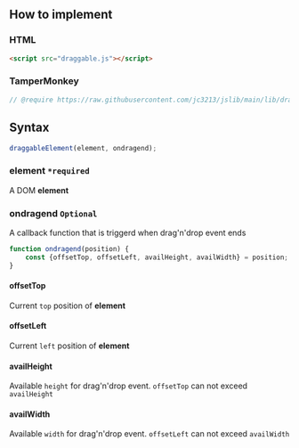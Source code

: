 ## How to implement
### HTML
```HTML
<script src="draggable.js"></script>
```
### TamperMonkey
```javascript
// @require https://raw.githubusercontent.com/jc3213/jslib/main/lib/draggable.js
```
## Syntax
```javascript
draggableElement(element, ondragend);
```
### element `*required`
A DOM **element**
### ondragend `Optional`
A callback function that is triggerd when drag'n'drop event ends
```javascript
function ondragend(position) {
    const {offsetTop, offsetLeft, availHeight, availWidth} = position;
}
```
#### offsetTop
Current `top` position of **element**
#### offsetLeft
Current `left` position of **element**
#### availHeight
Available `height` for drag'n'drop event. `offsetTop` can not exceed `availHeight`
#### availWidth
Available `width` for drag'n'drop event. `offsetLeft` can not exceed `availWidth`
